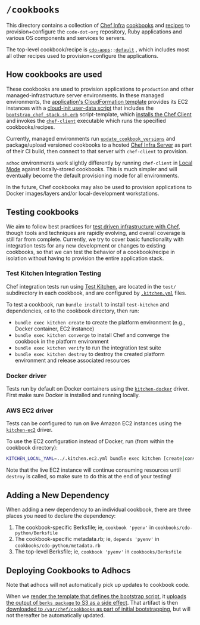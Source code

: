 # `/cookbooks`

This directory contains a collection of 
[Chef Infra](https://docs.chef.io/chef_overview/) 
[cookbooks](https://docs.chef.io/cookbooks/) and 
[recipes](https://docs.chef.io/recipes/) 
to provision+configure the `code-dot-org` repository, Ruby applications and various OS components and services to servers.

The top-level cookbook/recipe is [`cdo-apps`](cdo-apps)`::`[`default`](cdo-apps/recipes/default.rb) , which includes most all other recipes used to provision+configure the applications.

## How cookbooks are used

These cookbooks are used to provision applications to `production` and other managed-infrastructure server environments.
In these managed environments, the [application's CloudFormation template](../aws/cloudformation/cloud_formation_stack.yml.erb) 
provides its EC2 instances with a
[cloud-init user-data script](https://cloudinit.readthedocs.io/en/latest/topics/format.html#user-data-script) 
that includes the [`bootstrap_chef_stack.sh.erb`](../aws/cloudformation/bootstrap_chef_stack.sh.erb) script-template, 
which [installs the Chef Client](https://docs.chef.io/chef_install_script/) and invokes the 
[`chef-client`](https://docs.chef.io/ctl_chef_client/) executable which runs the specified cookbooks/recipes.

Currently, managed environments run [`update_cookbook_versions`](./update_cookbook_versions) and package/upload
versioned cookbooks to a hosted [Chef Infra Server](https://docs.chef.io/server_overview/) as part of their CI build,
then connect to that server with `chef-client` to provision.

`adhoc` environments work slightly differently by running `chef-client` in
[Local Mode](https://docs.chef.io/ctl_chef_client/#run-in-local-mode) against locally-stored cookbooks.
This is much simpler and will eventually become the default provisioning mode for all environments.

In the future, Chef cookbooks may also be used to provision applications to Docker images/layers and/or local-development workstations.

## Testing cookbooks

We aim to follow best practices for [test driven infrastructure with Chef](https://blog.chef.io/overview-of-test-driven-infrastructure-with-chef/),
though tools and techniques are rapidly evolving, and overall coverage is still far from complete. Currently, we try to
cover basic functionality with integration tests for any new development or changes to existing cookbooks, so that we can
test the behavior of a cookbook/recipe in isolation without having to provision the entire application stack.

### Test Kitchen Integration Testing
Chef integration tests run using [Test Kitchen](http://kitchen.ci/), are located in the `test/` subdirectory in each cookbook, and are configured by [`.kitchen.yml`](https://docs.chef.io/workstation/config_yml_kitchen/) files.

To test a cookbook, run `bundle install` to install `test-kitchen` and dependencies, `cd` to the cookbook directory, then run:
- `bundle exec kitchen create` to create the platform environment (e.g., Docker container, EC2 instance)
- `bundle exec kitchen converge` to install Chef and converge the cookbook in the
  platform environment
- `bundle exec kitchen verify` to run the integration test suite
- `bundle exec kitchen destroy` to destroy the created platform environment and release associated resources

### Docker driver

Tests run by default on Docker containers using the [`kitchen-docker`](https://github.com/portertech/kitchen-docker) driver.
First make sure Docker is installed and running locally.

### AWS EC2 driver

Tests can be configured to run on live Amazon EC2 instances using the [`kitchen-ec2`](https://github.com/test-kitchen/kitchen-ec2) driver.

To use the EC2 configuration instead of Docker, run (from within the cookbook directory):
```bash
KITCHEN_LOCAL_YAML=../.kitchen.ec2.yml bundle exec kitchen [create|converge|verify|destroy]
```

Note that the live EC2 instance will continue consuming resources until `destroy` is called,
so make sure to do this at the end of your testing!

## Adding a New Dependency

When adding a new dependency to an individual cookbook, there are three places you need to declare the dependency:

1. The cookbook-specific Berksfile; ie, `cookbook 'pyenv'` in `cookbooks/cdo-python/Berksfile`
2. The cookbook-specific metadata.rb; ie, `depends 'pyenv'` in `cookbooks/cdo-python/metadata.rb`
3. The top-level Berksfile; ie, `cookbook 'pyenv'` in `cookbooks/Berksfile`

## Deploying Cookbooks to Adhocs

Note that adhocs will not automatically pick up updates to cookbook code.

When we [render the template that defines the bootstrap
script](https://github.com/code-dot-org/code-dot-org/blob/bb519086d25905c10f801ce737629094fa25741d/aws/cloudformation/bootstrap_chef_stack.sh.erb#L152),
it [uploads the output of `berks package` to S3 as a side
effect](https://github.com/code-dot-org/code-dot-org/blob/bb519086d25905c10f801ce737629094fa25741d/lib/cdo/cloud_formation/cdo_app.rb#L163-L182).
That artifact is then [downloaded to `/var/chef/cookbooks` as part of initial
bootstrapping](https://github.com/code-dot-org/code-dot-org/blob/bb519086d25905c10f801ce737629094fa25741d/aws/chef-bootstrap.sh#L133-L135),
but will not thereafter be automatically updated.
